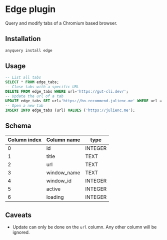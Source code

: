 # Edge plugin

Query and modify tabs of a Chromium based browser.

## Installation

```bash
anyquery install edge
```

## Usage

```sql
-- List all tabs
SELECT * FROM edge_tabs;
-- Close tabs with a specific URL
DELETE FROM edge_tabs WHERE url='https://gut-cli.dev/';
-- Update the url of a tab
UPDATE edge_tabs SET url='https://hn-recommend.julienc.me' WHERE url = 'https://julienc.me';
-- Open a new tab
INSERT INTO edge_tabs (url) VALUES ('https://julienc.me');
```

## Schema

| Column index | Column name | type    |
| ------------ | ----------- | ------- |
| 0            | id          | INTEGER |
| 1            | title       | TEXT    |
| 2            | url         | TEXT    |
| 3            | window_name | TEXT    |
| 4            | window_id   | INTEGER |
| 5            | active      | INTEGER |
| 6            | loading     | INTEGER |

## Caveats

- Update can only be done on the `url` column. Any other column will be ignored.
